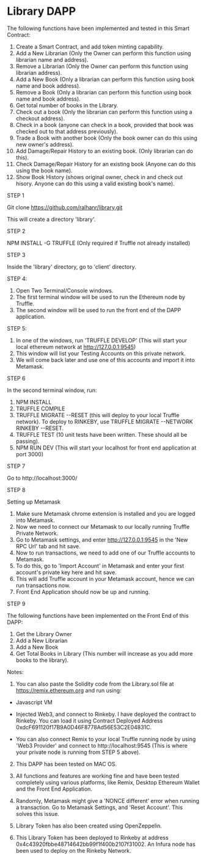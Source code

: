 # Library DAPP

The following functions have been implemented and tested in this Smart Contract:

1) Create a Smart Contract, and add token minting capability.
2) Add a New Librarian (Only the Owner can perform this function using librarian name and address).
3) Remove a Librarian (Only the Owner can perform this function using librarian address).
4) Add a New Book (Only a librarian can perform this function using book name and book address).
5) Remove a Book (Only a librarian can perform this function using book name and book address).
6) Get total number of books in the Library.
7) Check out a book (Only the librarian can perform this function using a checkout address).
8) Check in a book (anyone can check in a book, provided that book was checked out to that address previously).
9) Trade a Book with another book (Only the book owner can do this using new owner's address).
10) Add Damage/Repair History to an existing book. (Only librarian can do this).
11) Check Damage/Repair History for an existing book (Anyone can do this using the book name).
12) Show Book History (shows original owner, check in and check out hisory. Anyone can do this using a valid existing book's name).

STEP 1

Git clone https://github.com/ralhanr/library.git

This will create a directory 'library'.

STEP 2

NPM INSTALL -G TRUFFLE (Only required if Truffle not already installed)

STEP 3

Inside the 'library' directory, go to 'client' directory.

STEP 4:

1) Open Two Terminal/Console windows.
2) The first terminal window will be used to run the Ethereum node by Truffle.
3) The second window will be used to run the front end of the DAPP application.

STEP 5:

1) In one of the windows, run 'TRUFFLE DEVELOP'   (This will start your local ethereum network at http://127.0.0.1:9545)
2) This window will list your Testing Accounts on this private network.
3) We will come back later and use one of this accounts and import it into Metamask.

STEP 6

In the second terminal window, run:

1) NPM INSTALL
2) TRUFFLE COMPILE
3) TRUFFLE MIGRATE --RESET (this will deploy to your local Truffle network). To deploy to RINKEBY, use TRUFFLE MIGRATE --NETWORK RINKEBY --RESET.
4) TRUFFLE TEST  (10 unit tests have been written. These should all be passing).
4) NPM RUN DEV   (This will start your localhost for front end application at port 3000)

STEP 7

Go to http://localhost:3000/

STEP 8

Setting up Metamask

1) Make sure Metamask chrome extension is installed and you are logged into Metamask.
2) Now we need to connect our Metamask to our locally running Truffle Private Network.
3) Go to Metamask settings, and enter http://127.0.0.1:9545 in the 'New RPC Url' tab and hit save.
4) Now to run transactions, we need to add one of our Truffle accounts to Metamask.
5) To do this, go to 'Import Account' in Metamask and enter your first account's private key here and hit save.
6) This will add Truffle account in your Metamask account, hence we can run transactions now.
7) Front End Application should now be up and running.  

STEP 9

The following functions have been implemented on the Front End of this DAPP:

1) Get the Library Owner
2) Add a New Librarian
3) Add a New Book
4) Get Total Books in Library (This number will increase as you add more books to the library).


Notes:

1) You can also paste the Solidity code from the Library.sol file at https://remix.ethereum.org and run using:

  - Javascript VM

  - Injected Web3, and connect to Rinkeby. I have deployed the contract to Rinkeby. You can load it using Contract Deployed Address 0xdcF691120f17B9A0D46F8778Ad56E53C2E04831C.

  - You can also connect Remix to your local Truffle running node by using 'Web3 Provider' and connect to http://localhost:9545 (This is where your private node is running from STEP 5 above).

2) This DAPP has been tested on MAC OS.

3) All functions and features are working fine and have been tested completely using various platforms, like Remix, Desktop Ethereum Wallet and the Front End Application.

4) Randomly, Metamask might give a 'NONCE different' error when running a transaction. Go to Metamask Settings, and 'Reset Account'. This solves this issue.

5) Library Token has also been created using OpenZeppelin.

6) This Library Token has been deployed to Rinkeby at address 0x4c43920fbbe48714642bb99f1f400b2107f31002. An Infura node has been used to deploy on the Rinkeby Network.
